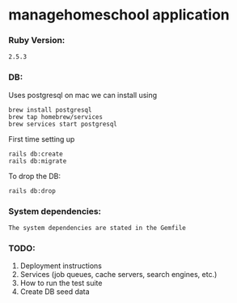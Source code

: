 # managehomeschool application
### Ruby Version:
```
2.5.3
```

### DB:
Uses postgresql on mac we can install using
```
brew install postgresql
brew tap homebrew/services
brew services start postgresql
```

First time setting up
```
rails db:create
rails db:migrate
```
To drop the DB:
```
rails db:drop
```

### System dependencies:
```
The system dependencies are stated in the Gemfile
```

### TODO:
1) Deployment instructions
2) Services (job queues, cache servers, search engines, etc.)
3) How to run the test suite
4) Create DB seed data
